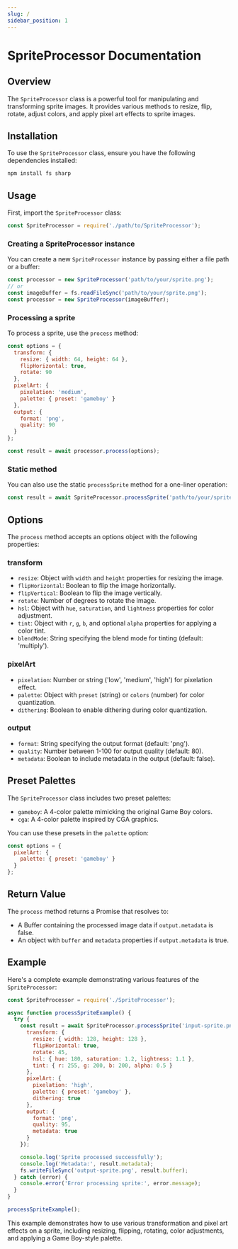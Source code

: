 ```yaml
---
slug: /
sidebar_position: 1
---
```

# SpriteProcessor Documentation

## Overview

The `SpriteProcessor` class is a powerful tool for manipulating and transforming sprite images. It provides various methods to resize, flip, rotate, adjust colors, and apply pixel art effects to sprite images.

## Installation

To use the `SpriteProcessor` class, ensure you have the following dependencies installed:

```bash
npm install fs sharp
```

## Usage

First, import the `SpriteProcessor` class:

```javascript
const SpriteProcessor = require('./path/to/SpriteProcessor');
```

### Creating a SpriteProcessor instance

You can create a new `SpriteProcessor` instance by passing either a file path or a buffer:

```javascript
const processor = new SpriteProcessor('path/to/your/sprite.png');
// or
const imageBuffer = fs.readFileSync('path/to/your/sprite.png');
const processor = new SpriteProcessor(imageBuffer);
```

### Processing a sprite

To process a sprite, use the `process` method:

```javascript
const options = {
  transform: {
    resize: { width: 64, height: 64 },
    flipHorizontal: true,
    rotate: 90
  },
  pixelArt: {
    pixelation: 'medium',
    palette: { preset: 'gameboy' }
  },
  output: {
    format: 'png',
    quality: 90
  }
};

const result = await processor.process(options);
```

### Static method

You can also use the static `processSprite` method for a one-liner operation:

```javascript
const result = await SpriteProcessor.processSprite('path/to/your/sprite.png', options);
```

## Options

The `process` method accepts an options object with the following properties:

### transform

- `resize`: Object with `width` and `height` properties for resizing the image.
- `flipHorizontal`: Boolean to flip the image horizontally.
- `flipVertical`: Boolean to flip the image vertically.
- `rotate`: Number of degrees to rotate the image.
- `hsl`: Object with `hue`, `saturation`, and `lightness` properties for color adjustment.
- `tint`: Object with `r`, `g`, `b`, and optional `alpha` properties for applying a color tint.
- `blendMode`: String specifying the blend mode for tinting (default: 'multiply').

### pixelArt

- `pixelation`: Number or string ('low', 'medium', 'high') for pixelation effect.
- `palette`: Object with `preset` (string) or `colors` (number) for color quantization.
- `dithering`: Boolean to enable dithering during color quantization.

### output

- `format`: String specifying the output format (default: 'png').
- `quality`: Number between 1-100 for output quality (default: 80).
- `metadata`: Boolean to include metadata in the output (default: false).

## Preset Palettes

The `SpriteProcessor` class includes two preset palettes:

- `gameboy`: A 4-color palette mimicking the original Game Boy colors.
- `cga`: A 4-color palette inspired by CGA graphics.

You can use these presets in the `palette` option:

```javascript
const options = {
  pixelArt: {
    palette: { preset: 'gameboy' }
  }
};
```

## Return Value

The `process` method returns a Promise that resolves to:

- A Buffer containing the processed image data if `output.metadata` is false.
- An object with `buffer` and `metadata` properties if `output.metadata` is true.

## Example

Here's a complete example demonstrating various features of the `SpriteProcessor`:

```javascript
const SpriteProcessor = require('./SpriteProcessor');

async function processSpriteExample() {
  try {
    const result = await SpriteProcessor.processSprite('input-sprite.png', {
      transform: {
        resize: { width: 128, height: 128 },
        flipHorizontal: true,
        rotate: 45,
        hsl: { hue: 180, saturation: 1.2, lightness: 1.1 },
        tint: { r: 255, g: 200, b: 200, alpha: 0.5 }
      },
      pixelArt: {
        pixelation: 'high',
        palette: { preset: 'gameboy' },
        dithering: true
      },
      output: {
        format: 'png',
        quality: 95,
        metadata: true
      }
    });

    console.log('Sprite processed successfully');
    console.log('Metadata:', result.metadata);
    fs.writeFileSync('output-sprite.png', result.buffer);
  } catch (error) {
    console.error('Error processing sprite:', error.message);
  }
}

processSpriteExample();
```

This example demonstrates how to use various transformation and pixel art effects on a sprite, including resizing, flipping, rotating, color adjustments, and applying a Game Boy-style palette.
